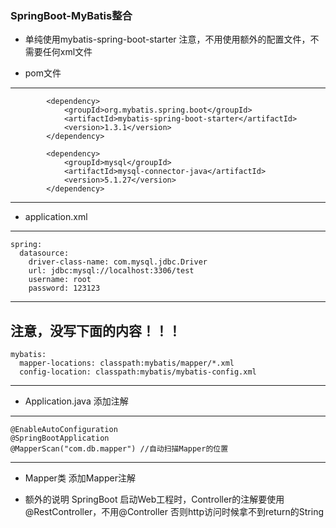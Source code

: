 ### SpringBoot-MyBatis整合

- 单纯使用mybatis-spring-boot-starter
注意，不用使用额外的配置文件，不需要任何xml文件


- pom文件
---
            <dependency>
                <groupId>org.mybatis.spring.boot</groupId>
                <artifactId>mybatis-spring-boot-starter</artifactId>
                <version>1.3.1</version>
            </dependency>
    
            <dependency>
                <groupId>mysql</groupId>
                <artifactId>mysql-connector-java</artifactId>
                <version>5.1.27</version>
            </dependency>
---

- application.xml
---
    spring:
      datasource:
        driver-class-name: com.mysql.jdbc.Driver
        url: jdbc:mysql://localhost:3306/test
        username: root
        password: 123123
---
注意，没写下面的内容！！！
---
    mybatis:
      mapper-locations: classpath:mybatis/mapper/*.xml
      config-location: classpath:mybatis/mybatis-config.xml
---
- Application.java
添加注解
---
    @EnableAutoConfiguration
    @SpringBootApplication
    @MapperScan("com.db.mapper") //自动扫描Mapper的位置
---

- Mapper类
添加Mapper注解

- 额外的说明
SpringBoot 启动Web工程时，Controller的注解要使用@RestController，不用@Controller
否则http访问时候拿不到return的String